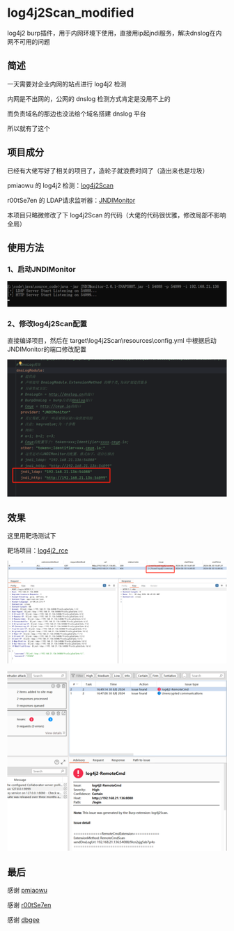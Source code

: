 # log4j2Scan_modified
log4j2 burp插件，用于内网环境下使用，直接用ip起jndi服务，解决dnslog在内网不可用的问题

## 简述
一天需要对企业内网的站点进行 log4j2 检测

内网是不出网的，公网的 dnslog 检测方式肯定是没用不上的

而负责域名的那边也没法给个域名搭建 dnslog 平台

所以就有了这个

## 项目成分
已经有大佬写好了相关的项目了，造轮子就浪费时间了（造出来也是垃圾）

pmiaowu 的 log4j2 检测：[log4j2Scan](https://github.com/pmiaowu/log4j2Scan)

r00tSe7en 的 LDAP请求监听器：[JNDIMonitor](https://github.com/r00tSe7en/JNDIMonitor)

本项目只略微修改了下 log4j2Scan 的代码（大佬的代码很优雅，修改局部不影响全局）

## 使用方法
### 1、启动JNDIMonitor
![](./images/1.png)

### 2、修改log4j2Scan配置
直接编译项目，然后在 target\log4j2Scan\resources\config.yml 中根据启动JNDIMonitor的端口修改配置

![](./images/2.png)

## 效果
这里用靶场测试下

靶场项目：[log4j2_rce](https://github.com/dbgee/log4j2_rce)

![](./images/3.png)

![](./images/4.png)

## 最后
感谢 [pmiaowu](https://github.com/pmiaowu/log4j2Scan)

感谢 [r00tSe7en](https://github.com/r00tSe7en/JNDIMonitor)

感谢 [dbgee](https://github.com/dbgee/log4j2_rce)



